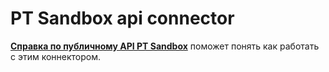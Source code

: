 # PT Sandbox api connector

**[Справка по публичному API PT Sandbox](https://doc.ptsecurity.com/projects/sandbox/5.1/ru-RU/developer/4106208523)** поможет понять как работать с этим коннектором.